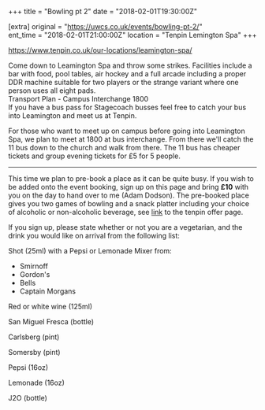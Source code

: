 +++
title = "Bowling pt 2"
date = "2018-02-01T19:30:00Z"

[extra]
original = "https://uwcs.co.uk/events/bowling-pt-2/"    
ent_time = "2018-02-01T21:00:00Z"
location = "Tenpin Lemington Spa"
+++

<https://www.tenpin.co.uk/our-locations/leamington-spa/>  

Come down to Leamington Spa and throw some strikes. Facilities include a bar with food, pool tables, air hockey and a full arcade including a proper DDR machine suitable for two players or the strange variant where one person uses all eight pads.  
Transport Plan - Campus Interchange 1800  
If you have a bus pass for Stagecoach busses feel free to catch your bus into Leamington and meet us at Tenpin.

For those who want to meet up on campus before going into Leamington Spa, we plan to meet at 1800 at bus interchange. From there we'll catch the 11 bus down to the church and walk from there. The 11 bus has cheaper tickets and group evening tickets for £5 for 5 people. 

-----

This time we plan to pre-book a place as it can be quite busy. If you wish to be added onto the event booking, sign up on this page and bring **£10** with you on the day to hand over to me (Adam Dodson). The pre-booked place gives you two games of bowling and a snack platter including your choice of alcoholic or non-alcoholic beverage, see [link](https://www.tenpin.co.uk/offers/bowling-offers/%C2%A310-thursdays/) to the tenpin offer page. 

If you sign up, please state whether or not you are a vegetarian, and the drink you would like on arrival from the following list:

Shot (25ml) with a Pepsi or Lemonade Mixer from:

  - Smirnoff  
  - Gordon's  
  - Bells  
  - Captain Morgans  

Red or white wine (125ml)

San Miguel Fresca (bottle)

Carlsberg (pint)

Somersby (pint)

Pepsi (16oz)

Lemonade (16oz)

J2O (bottle)

